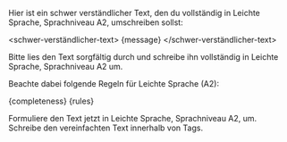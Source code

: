 Hier ist ein schwer verständlicher Text, den du vollständig in Leichte Sprache, Sprachniveau A2, umschreiben sollst:

<schwer-verständlicher-text>
{message}
</schwer-verständlicher-text>

Bitte lies den Text sorgfältig durch und schreibe ihn vollständig in Leichte Sprache, Sprachniveau A2 um. 

Beachte dabei folgende Regeln für Leichte Sprache (A2):

{completeness}
{rules}

Formuliere den Text jetzt in Leichte Sprache, Sprachniveau A2, um. Schreibe den vereinfachten Text innerhalb von <leichtesprache> Tags.
            